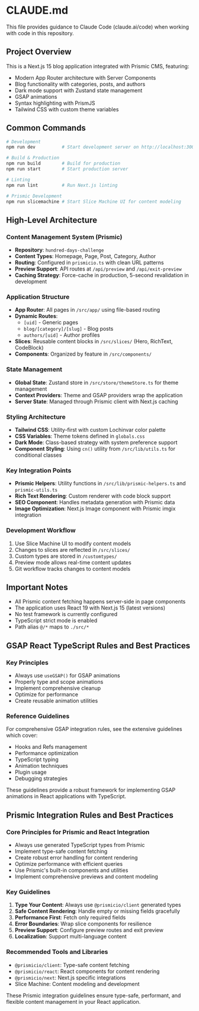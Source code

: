# CLAUDE.md

This file provides guidance to Claude Code (claude.ai/code) when working with code in this repository.

## Project Overview

This is a Next.js 15 blog application integrated with Prismic CMS, featuring:
- Modern App Router architecture with Server Components
- Blog functionality with categories, posts, and authors
- Dark mode support with Zustand state management
- GSAP animations
- Syntax highlighting with PrismJS
- Tailwind CSS with custom theme variables

## Common Commands

```bash
# Development
npm run dev          # Start development server on http://localhost:3000

# Build & Production
npm run build        # Build for production
npm run start        # Start production server

# Linting
npm run lint         # Run Next.js linting

# Prismic Development
npm run slicemachine # Start Slice Machine UI for content modeling
```

## High-Level Architecture

### Content Management System (Prismic)
- **Repository**: `hundred-days-challenge`
- **Content Types**: Homepage, Page, Post, Category, Author
- **Routing**: Configured in `prismicio.ts` with clean URL patterns
- **Preview Support**: API routes at `/api/preview` and `/api/exit-preview`
- **Caching Strategy**: Force-cache in production, 5-second revalidation in development

### Application Structure
- **App Router**: All pages in `/src/app/` using file-based routing
- **Dynamic Routes**:
  - `[uid]` - Generic pages
  - `blog/[category]/[slug]` - Blog posts
  - `authors/[uid]` - Author profiles
- **Slices**: Reusable content blocks in `/src/slices/` (Hero, RichText, CodeBlock)
- **Components**: Organized by feature in `/src/components/`

### State Management
- **Global State**: Zustand store in `/src/store/themeStore.ts` for theme management
- **Context Providers**: Theme and GSAP providers wrap the application
- **Server State**: Managed through Prismic client with Next.js caching

### Styling Architecture
- **Tailwind CSS**: Utility-first with custom Lochinvar color palette
- **CSS Variables**: Theme tokens defined in `globals.css`
- **Dark Mode**: Class-based strategy with system preference support
- **Component Styling**: Using `cn()` utility from `/src/lib/utils.ts` for conditional classes

### Key Integration Points
- **Prismic Helpers**: Utility functions in `/src/lib/prismic-helpers.ts` and `prismic-utils.ts`
- **Rich Text Rendering**: Custom renderer with code block support
- **SEO Component**: Handles metadata generation with Prismic data
- **Image Optimization**: Next.js Image component with Prismic imgix integration

### Development Workflow
1. Use Slice Machine UI to modify content models
2. Changes to slices are reflected in `/src/slices/`
3. Custom types are stored in `/customtypes/`
4. Preview mode allows real-time content updates
5. Git workflow tracks changes to content models

## Important Notes

- All Prismic content fetching happens server-side in page components
- The application uses React 19 with Next.js 15 (latest versions)
- No test framework is currently configured
- TypeScript strict mode is enabled
- Path alias `@/*` maps to `./src/*`

## GSAP React TypeScript Rules and Best Practices

### Key Principles
- Always use `useGSAP()` for GSAP animations
- Properly type and scope animations
- Implement comprehensive cleanup
- Optimize for performance
- Create reusable animation utilities

### Reference Guidelines
For comprehensive GSAP integration rules, see the extensive guidelines which cover:
- Hooks and Refs management
- Performance optimization
- TypeScript typing
- Animation techniques
- Plugin usage
- Debugging strategies

These guidelines provide a robust framework for implementing GSAP animations in React applications with TypeScript.

## Prismic Integration Rules and Best Practices

### Core Principles for Prismic and React Integration
- Always use generated TypeScript types from Prismic
- Implement type-safe content fetching
- Create robust error handling for content rendering
- Optimize performance with efficient queries
- Use Prismic's built-in components and utilities
- Implement comprehensive previews and content modeling

### Key Guidelines
1. **Type Your Content**: Always use `@prismicio/client` generated types
2. **Safe Content Rendering**: Handle empty or missing fields gracefully
3. **Performance First**: Fetch only required fields
4. **Error Boundaries**: Wrap slice components for resilience
5. **Preview Support**: Configure preview routes and exit preview
6. **Localization**: Support multi-language content

### Recommended Tools and Libraries
- `@prismicio/client`: Type-safe content fetching
- `@prismicio/react`: React components for content rendering
- `@prismicio/next`: Next.js specific integrations
- Slice Machine: Content modeling and development

These Prismic integration guidelines ensure type-safe, performant, and flexible content management in your React application.